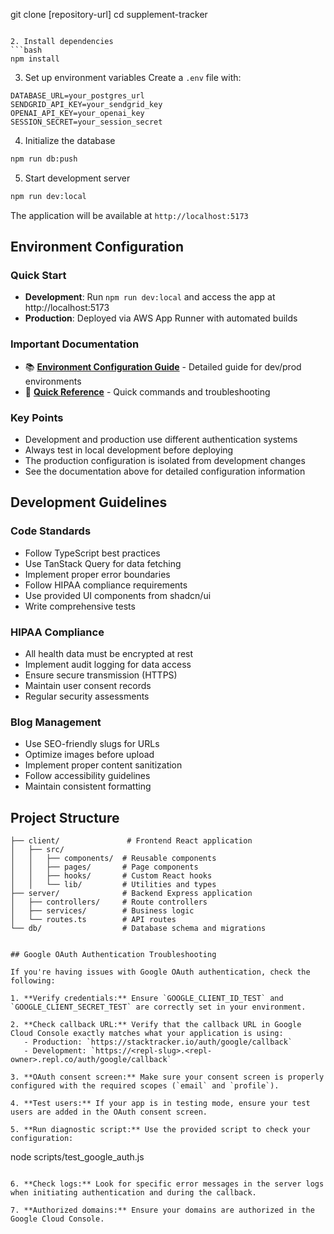 git clone [repository-url]
cd supplement-tracker
```

2. Install dependencies
```bash
npm install
```

3. Set up environment variables
Create a `.env` file with:
```
DATABASE_URL=your_postgres_url
SENDGRID_API_KEY=your_sendgrid_key
OPENAI_API_KEY=your_openai_key
SESSION_SECRET=your_session_secret
```

4. Initialize the database
```bash
npm run db:push
```

5. Start development server
```bash
npm run dev:local
```

The application will be available at `http://localhost:5173`

## Environment Configuration

### Quick Start
- **Development**: Run `npm run dev:local` and access the app at http://localhost:5173
- **Production**: Deployed via AWS App Runner with automated builds

### Important Documentation
- 📚 **[Environment Configuration Guide](./docs/ENVIRONMENT_CONFIGURATION.md)** - Detailed guide for dev/prod environments
- 🚀 **[Quick Reference](./docs/QUICK_REFERENCE_ENV.md)** - Quick commands and troubleshooting

### Key Points
- Development and production use different authentication systems
- Always test in local development before deploying
- The production configuration is isolated from development changes
- See the documentation above for detailed configuration information

## Development Guidelines

### Code Standards
- Follow TypeScript best practices
- Use TanStack Query for data fetching
- Implement proper error boundaries
- Follow HIPAA compliance requirements
- Use provided UI components from shadcn/ui
- Write comprehensive tests

### HIPAA Compliance
- All health data must be encrypted at rest
- Implement audit logging for data access
- Ensure secure transmission (HTTPS)
- Maintain user consent records
- Regular security assessments

### Blog Management
- Use SEO-friendly slugs for URLs
- Optimize images before upload
- Implement proper content sanitization
- Follow accessibility guidelines
- Maintain consistent formatting

## Project Structure
```
├── client/               # Frontend React application
│   ├── src/
│   │   ├── components/  # Reusable components
│   │   ├── pages/       # Page components
│   │   ├── hooks/       # Custom React hooks
│   │   └── lib/         # Utilities and types
├── server/              # Backend Express application
│   ├── controllers/     # Route controllers
│   ├── services/        # Business logic
│   └── routes.ts        # API routes
└── db/                  # Database schema and migrations


## Google OAuth Authentication Troubleshooting

If you're having issues with Google OAuth authentication, check the following:

1. **Verify credentials:** Ensure `GOOGLE_CLIENT_ID_TEST` and `GOOGLE_CLIENT_SECRET_TEST` are correctly set in your environment.

2. **Check callback URL:** Verify that the callback URL in Google Cloud Console exactly matches what your application is using:
   - Production: `https://stacktracker.io/auth/google/callback`
   - Development: `https://<repl-slug>.<repl-owner>.repl.co/auth/google/callback`

3. **OAuth consent screen:** Make sure your consent screen is properly configured with the required scopes (`email` and `profile`).

4. **Test users:** If your app is in testing mode, ensure your test users are added in the OAuth consent screen.

5. **Run diagnostic script:** Use the provided script to check your configuration:
   ```
   node scripts/test_google_auth.js
   ```

6. **Check logs:** Look for specific error messages in the server logs when initiating authentication and during the callback.

7. **Authorized domains:** Ensure your domains are authorized in the Google Cloud Console.
